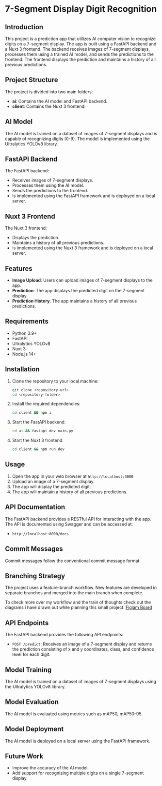 # 7-Segment Display Digit Recognition

## Introduction
This project is a prediction app that utilizes AI computer vision to recognize digits on a 7-segment display. The app is built using a FastAPI backend and a Nuxt 3 frontend. The backend receives images of 7-segment displays, processes them using a trained AI model, and sends the predictions to the frontend. The frontend displays the prediction and maintains a history of all previous predictions.

## Project Structure
The project is divided into two main folders:
- **ai**: Contains the AI model and FastAPI backend.
- **client**: Contains the Nuxt 3 frontend.

## AI Model
The AI model is trained on a dataset of images of 7-segment displays and is capable of recognizing digits (0-9). The model is implemented using the Ultralytics YOLOv8 library.

## FastAPI Backend
The FastAPI backend:
- Receives images of 7-segment displays.
- Processes them using the AI model.
- Sends the predictions to the frontend.
- Is implemented using the FastAPI framework and is deployed on a local server.

## Nuxt 3 Frontend
The Nuxt 3 frontend:
- Displays the prediction.
- Maintains a history of all previous predictions.
- Is implemented using the Nuxt 3 framework and is deployed on a local server.

## Features
- **Image Upload**: Users can upload images of 7-segment displays to the app.
- **Prediction**: The app displays the predicted digit on the 7-segment display.
- **Prediction History**: The app maintains a history of all previous predictions.

## Requirements
- Python 3.9+
- FastAPI
- Ultralytics YOLOv8
- Nuxt 3
- Node.js 14+

## Installation
1. Clone the repository to your local machine:
   ```bash
   git clone <repository-url>
   cd <repository-folder>
   ```
2. Install the required dependencies:
   ```bash
   cd client && npm i
   ```
3. Start the FastAPI backend:
   ```bash
   cd ai && fastapi dev main.py
   ```
4. Start the Nuxt 3 frontend:
   ```bash
   cd client && npm run dev
   ```

## Usage
1. Open the app in your web browser at `http://localhost:3000`
2. Upload an image of a 7-segment display.
3. The app will display the predicted digit.
4. The app will maintain a history of all previous predictions.

## API Documentation
The FastAPI backend provides a RESTful API for interacting with the app. The API is documented using Swagger and can be accessed at:
- `http://localhost:8000/docs`

## Commit Messages
Commit messages follow the conventional commit message format.

## Branching Strategy
The project uses a feature-branch workflow. New features are developed in separate branches and merged into the main branch when complete.

To check more over my workflow and the train of thoughts check out the diagrams i have drawn out while planning this small project: [Figjam Board](https://www.figma.com/board/TkoeqbAxCUhr7QwW1FrzCS/WorkFlow?node-id=0-1&t=1ofNXRnW7ehpLy9R-1)

## API Endpoints
The FastAPI backend provides the following API endpoints:
- `POST /predict`: Receives an image of a 7-segment display and returns the prediction consisting of x and y coordinates, class, and confidence level for each digit.

## Model Training
The AI model is trained on a dataset of images of 7-segment displays using the Ultralytics YOLOv8 library.

## Model Evaluation
The AI model is evaluated using metrics such as mAP50, mAP50-95.

## Model Deployment
The AI model is deployed on a local server using the FastAPI framework.

## Future Work
- Improve the accuracy of the AI model.
- Add support for recognizing multiple digits on a single 7-segment display.